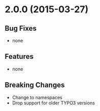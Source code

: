 # 2.0.0 (2015-03-27)

## Bug Fixes

* none

## Features

* none

## Breaking Changes

* Change to namespaces
* Drop support for older TYPO3 versions